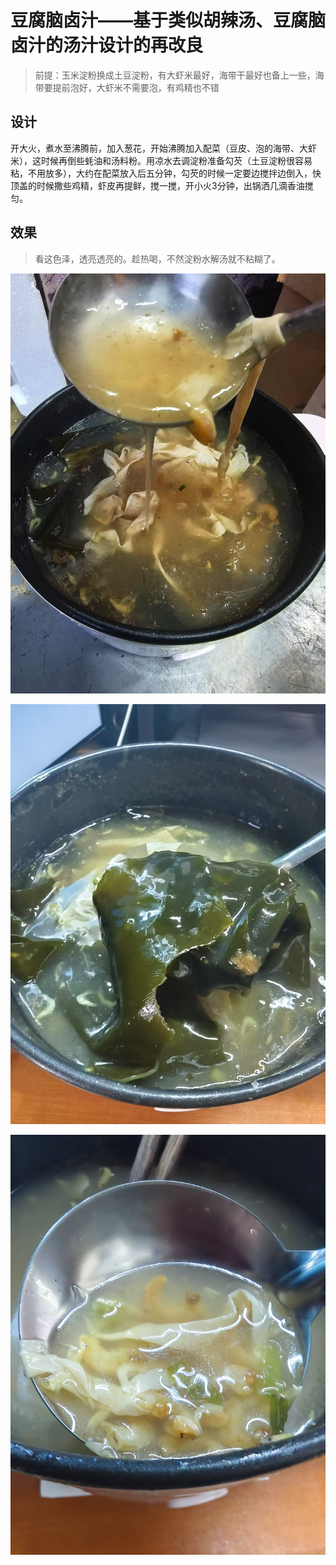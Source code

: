 # 豆腐脑卤汁——基于类似胡辣汤、豆腐脑卤汁的汤汁设计的再改良


> 前提：玉米淀粉换成土豆淀粉，有大虾米最好，海带干最好也备上一些，海带要提前泡好，大虾米不需要泡，有鸡精也不错

## 设计

开大火，煮水至沸腾前，加入葱花，开始沸腾加入配菜（豆皮、泡的海带、大虾米），这时候再倒些蚝油和汤料粉。用凉水去调淀粉准备勾芡（土豆淀粉很容易粘，不用放多），大约在配菜放入后五分钟，勾芡的时候一定要边搅拌边倒入，快顶盖的时候撒些鸡精，虾皮再提鲜，搅一搅，开小火3分钟，出锅洒几滴香油搅匀。


## 效果
> 看这色泽，透亮透亮的。趁热喝，不然淀粉水解汤就不粘糊了。

![9](src/9.jpg)

![10](src/10.jpg)

![11](src/11.jpg)